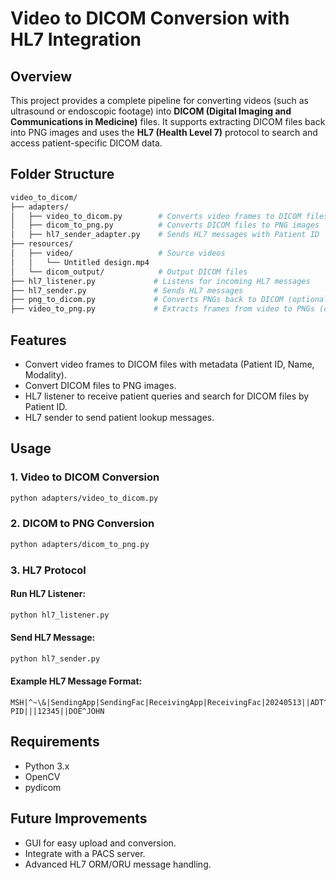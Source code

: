 # Video to DICOM Conversion with HL7 Integration

## Overview

This project provides a complete pipeline for converting videos (such as ultrasound or endoscopic footage) into **DICOM (Digital Imaging and Communications in Medicine)** files. It supports extracting DICOM files back into PNG images and uses the **HL7 (Health Level 7)** protocol to search and access patient-specific DICOM data.

## Folder Structure

```bash
video_to_dicom/
├── adapters/
│   ├── video_to_dicom.py        # Converts video frames to DICOM files
│   ├── dicom_to_png.py          # Converts DICOM files to PNG images
│   ├── hl7_sender_adapter.py    # Sends HL7 messages with Patient ID
├── resources/
│   ├── video/                   # Source videos
│   │   └── Untitled design.mp4
│   └── dicom_output/            # Output DICOM files
├── hl7_listener.py             # Listens for incoming HL7 messages
├── hl7_sender.py               # Sends HL7 messages
├── png_to_dicom.py             # Converts PNGs back to DICOM (optional)
├── video_to_png.py             # Extracts frames from video to PNGs (optional)
```

## Features

* Convert video frames to DICOM files with metadata (Patient ID, Name, Modality).
* Convert DICOM files to PNG images.
* HL7 listener to receive patient queries and search for DICOM files by Patient ID.
* HL7 sender to send patient lookup messages.

## Usage

### 1. Video to DICOM Conversion

```bash
python adapters/video_to_dicom.py
```

### 2. DICOM to PNG Conversion

```bash
python adapters/dicom_to_png.py
```

### 3. HL7 Protocol

#### Run HL7 Listener:

```bash
python hl7_listener.py
```

#### Send HL7 Message:

```bash
python hl7_sender.py
```

#### Example HL7 Message Format:

```
MSH|^~\&|SendingApp|SendingFac|ReceivingApp|ReceivingFac|20240513||ADT^A01|123456|P|2.3
PID|||12345||DOE^JOHN
```

## Requirements

* Python 3.x
* OpenCV
* pydicom

## Future Improvements

* GUI for easy upload and conversion.
* Integrate with a PACS server.
* Advanced HL7 ORM/ORU message handling.
